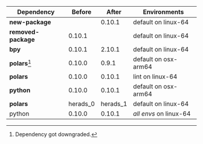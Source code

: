 |Dependency|Before|After|Environments|
|-|-|-|-|
|**new-package**||0.10.1|default on linux-64|
|**removed-package**|0.10.1||default on linux-64|
|**bpy**|0.10.1|2.10.1|default on linux-64|
|**polars**[^2]|0.10.0|0.9.1|default on osx-arm64|
|**polars**|0.10.0|0.10.1|lint on linux-64|
|**python**|0.10.0|0.10.1|default on osx-arm64|
|**polars**|herads_0|herads_1|default on linux-64|
|python|0.10.0|0.10.1|*all envs* on linux-64|

[^1]: *Cursive* means explicit dependency.
[^2]: Dependency got downgraded.

